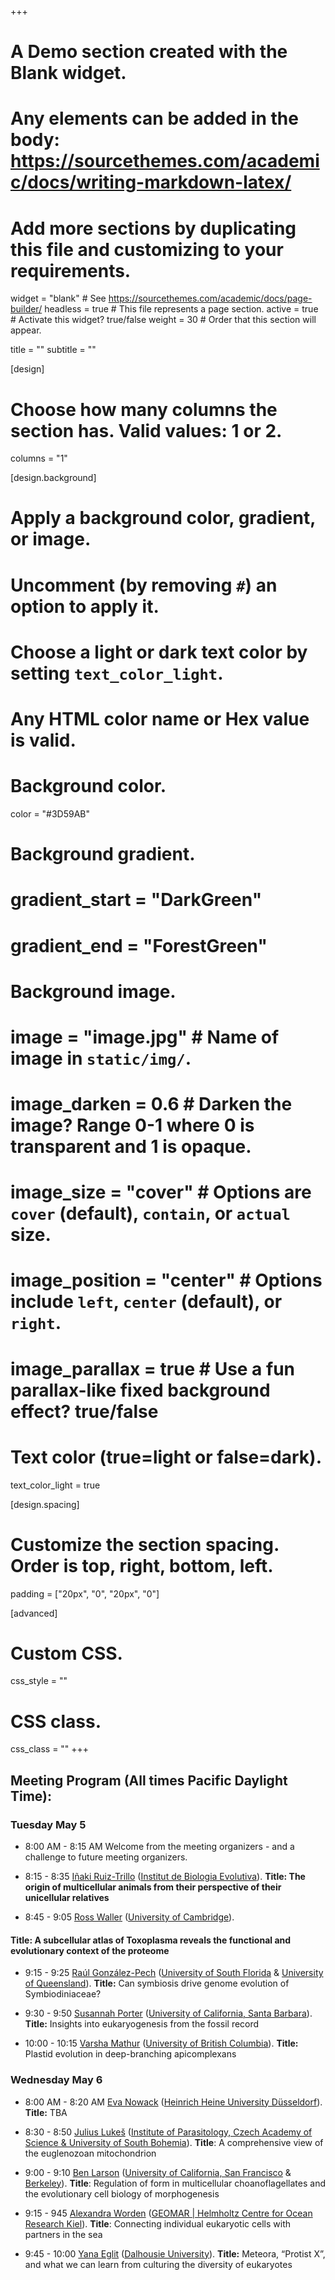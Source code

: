 +++
# A Demo section created with the Blank widget.
# Any elements can be added in the body: https://sourcethemes.com/academic/docs/writing-markdown-latex/
# Add more sections by duplicating this file and customizing to your requirements.

widget = "blank"  # See https://sourcethemes.com/academic/docs/page-builder/
headless = true  # This file represents a page section.
active = true  # Activate this widget? true/false
weight = 30  # Order that this section will appear.

title = ""
subtitle = ""

[design]
  # Choose how many columns the section has. Valid values: 1 or 2.
  columns = "1"

[design.background]
  # Apply a background color, gradient, or image.
  #   Uncomment (by removing `#`) an option to apply it.
  #   Choose a light or dark text color by setting `text_color_light`.
  #   Any HTML color name or Hex value is valid.

  # Background color.
   color = "#3D59AB"

  # Background gradient.
  # gradient_start = "DarkGreen"
  # gradient_end = "ForestGreen"

  # Background image.
  # image = "image.jpg"  # Name of image in `static/img/`.
  # image_darken = 0.6  # Darken the image? Range 0-1 where 0 is transparent and 1 is opaque.
  # image_size = "cover"  #  Options are `cover` (default), `contain`, or `actual` size.
  # image_position = "center"  # Options include `left`, `center` (default), or `right`.
  # image_parallax = true  # Use a fun parallax-like fixed background effect? true/false

  # Text color (true=light or false=dark).
  text_color_light = true

[design.spacing]
  # Customize the section spacing. Order is top, right, bottom, left.
  padding = ["20px", "0", "20px", "0"]

[advanced]
 # Custom CSS.
 css_style = ""

 # CSS class.
 css_class = ""
+++

## Meeting Program (All times Pacific Daylight Time):

### Tuesday May 5

- 8:00 AM - 8:15 AM
Welcome from the meeting organizers - and a challenge to future meeting organizers.

- 8:15 - 8:35
[Iñaki Ruiz-Trillo](https://fonamental.github.io/author/inaki-ruiz-trillo/) ([Institut de Biologia Evolutiva](https://www.ibe.upf-csic.es)).
**Title: The origin of multicellular animals from their perspective of their unicellular relatives**

- 8:45 - 9:05
[Ross Waller](https://fonamental.github.io/author/ross-waller/) ([University of Cambridge](https://www.cam.ac.uk)).
#### **Title:** A subcellular atlas of Toxoplasma reveals the functional and evolutionary context of the proteome

- 9:15 - 9:25
[Raúl González-Pech](https://fonamental.github.io/author/raul-gonzalez-pech/) ([University of South Florida](https://www.usf.edu) & [University of Queensland](https://www.uq.edu.au)). **Title:** Can symbiosis drive genome evolution of Symbiodiniaceae?

- 9:30 - 9:50
[Susannah Porter](https://fonamental.github.io/author/susannah-porter/) ([University of California, Santa Barbara](https://www.ucsb.edu)). **Title:** Insights into eukaryogenesis from the fossil record

- 10:00 - 10:15
[Varsha Mathur](https://fonamental.github.io/author/varsha-mathur/) ([University of British Columbia](https://www.ubc.ca)). **Title:** Plastid evolution in deep-branching apicomplexans


### Wednesday May 6

- 8:00 AM - 8:20 AM
[Eva Nowack](https://fonamental.github.io/author/eva-nowack/) ([Heinrich Heine University Düsseldorf](https://www.uni-duesseldorf.de/home/en/home.html)). **Title:** TBA

- 8:30 - 8:50
[Julius Lukeš](https://fonamental.github.io/author/julius-lukes/) ([Institute of Parasitology, Czech Academy of Science & University of South Bohemia](https://www.paru.cas.cz/en/)). **Title**: A comprehensive view of the euglenozoan mitochondrion

- 9:00 - 9:10
[Ben Larson](https://fonamental.github.io/author/ben-larson/) ([University of California, San Francisco](https://www.ucsf.edu) & [Berkeley](https://www.berkeley.edu)). **Title**: Regulation of form in multicellular choanoflagellates and the evolutionary cell biology of morphogenesis

- 9:15 - 945
[Alexandra Worden](https://fonamental.github.io/author/alexandra-worden/) ([GEOMAR | Helmholtz Centre for Ocean Research Kiel](https://www.geomar.de/en/)). **Title**: Connecting individual eukaryotic cells with partners in the sea

- 9:45 - 10:00
[Yana Eglit](https://fonamental.github.io/author/yana-eglit/) ([Dalhousie University](https://www.dal.ca)). **Title:** Meteora, “Protist X”, and what we can learn from culturing the diversity of eukaryotes

